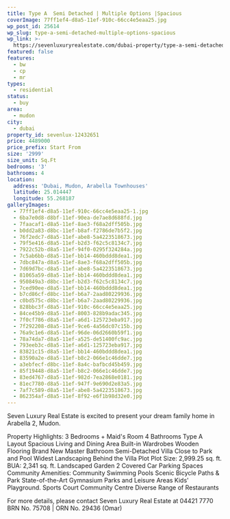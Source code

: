 ```yaml
---
title: Type A  Semi Detached | Multiple Options |Spacious
coverImage: 77ff1ef4-d8a5-11ef-910c-66cc4e5eaa25.jpg
wp_post_id: 25614
wp_slug: type-a-semi-detached-multiple-options-spacious
wp_link: >-
  https://sevenluxuryrealestate.com/dubai-property/type-a-semi-detached-multiple-options-spacious/
featured: false
features:
  - bw
  - cp
  - mr
types:
  - residential
status:
  - buy
area:
  - mudon
city:
  - dubai
property_id: sevenlux-12432651
price: 4489000
price_prefix: Start From
size: '2999'
size_unit: Sq.Ft
bedrooms: '3'
bathrooms: 4
location:
  address: 'Dubai, Mudon, Arabella Townhouses'
  latitude: 25.014447
  longitude: 55.268187
galleryImages:
  - 77ff1ef4-d8a5-11ef-910c-66cc4e5eaa25-1.jpg
  - 6ba7e0d8-d8bf-11ef-90ea-de7ae8d688fd.jpg
  - 7faacaf1-d8a5-11ef-8ae3-f68a2dff505b.jpg
  - b0dd2a83-d8bc-11ef-b8af-f2786de7b5f2.jpg
  - 76f2edc7-d8a5-11ef-abe8-5a4223518673.jpg
  - 79f5e416-d8a5-11ef-b2d3-f62c5c8134c7.jpg
  - 7922c52b-d8a5-11ef-94f0-0295f324284a.jpg
  - 7c5ab6bb-d8a5-11ef-bb14-460bddd8dea1.jpg
  - 7dbc847a-d8a5-11ef-8ae3-f68a2dff505b.jpg
  - 7d69d7bc-d8a5-11ef-abe8-5a4223518673.jpg
  - 81065a59-d8a5-11ef-bb14-460bddd8dea1.jpg
  - 950849a3-d8bc-11ef-b2d3-f62c5c8134c7.jpg
  - 7ced90ee-d8a5-11ef-bb14-460bddd8dea1.jpg
  - b7cd86cf-d8bc-11ef-b6a7-2aad80229936.jpg
  - c0bd575c-d8bc-11ef-b6a7-2aad80229936.jpg
  - 828bbc3f-d8a5-11ef-910c-66cc4e5eaa25.jpg
  - 84ce45b9-d8a5-11ef-8003-828b9adac345.jpg
  - 7f0cf786-d8a5-11ef-a6d1-125723eba917.jpg
  - 7f292208-d8a5-11ef-9ce6-4a56dc07c15b.jpg
  - 76a9c1e6-d8a5-11ef-96de-06d2660b59f1.jpg
  - 78a74da7-d8a5-11ef-a525-de51400fc9ac.jpg
  - 793eeb3c-d8a5-11ef-a6d1-125723eba917.jpg
  - 83821c15-d8a5-11ef-bb14-460bddd8dea1.jpg
  - 83590a2e-d8a5-11ef-b8c2-066e1c46dde7.jpg
  - a3ebfecf-d8bc-11ef-8a4c-bafbcd45b459.jpg
  - 85f19448-d8a5-11ef-b8c2-066e1c46dde7.jpg
  - 83ed4767-d8a5-11ef-982d-7ea2868e0181.jpg
  - 81ec7780-d8a5-11ef-947f-9e690d2e83a5.jpg
  - 7af7c589-d8a5-11ef-abe8-5a4223518673.jpg
  - 862354af-d8a5-11ef-8f92-e6f1b98d32e0.jpg
---
```


Seven Luxury Real Estate is excited to present your dream family home in Arabella 2, Mudon.

Property Highlights: 3 Bedrooms + Maid's Room 4 Bathrooms Type A Layout Spacious Living and Dining Area Built-in Wardrobes Wooden Flooring Brand New Master Bathroom Semi-Detached Villa Close to Park and Pool Widest Landscaping Behind the Villa Plot Plot Size: 2,999.25 sq. ft. BUA: 2,341 sq. ft. Landscaped Garden 2 Covered Car Parking Spaces Community Amenities: Community Swimming Pools Scenic Bicycle Paths & Park State-of-the-Art Gymnasium Parks and Leisure Areas Kids' Playground. Sports Court Community Centre Diverse Range of Restaurants

For more details, please contact Seven Luxury Real Estate at 04421 7770 BRN No. 75708 | ORN No. 29436 (Omar)
